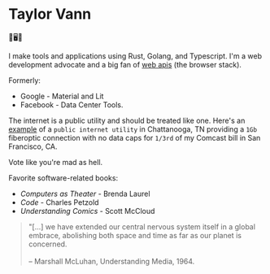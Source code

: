 # Taylor Vann

🐺🖥️🔨

I make tools and applications using Rust, Golang, and Typescript. I'm a web development advocate and a big fan of [web apis](https://developer.mozilla.org/en-US/docs/Web/API) (the browser stack).

Formerly:
- Google - Material and Lit
- Facebook - Data Center Tools.

The internet is a public utility and should be treated like one. Here's an [example](https://epb.com/campaigns/residential-internet) of a `public internet utility` in Chattanooga, TN providing a `1Gb` fiberoptic connection with no data caps for `1/3rd` of my Comcast bill in San Francisco, CA.

Vote like you're mad as hell.

Favorite software-related books:
- _Computers as Theater_ - Brenda Laurel
- _Code_ - Charles Petzold
- _Understanding Comics_ - Scott McCloud

>"[...] we have extended our central nervous system itself in a global embrace, abolishing both space and time as far as our planet is concerned.\
\
– Marshall McLuhan, Understanding Media, 1964.
